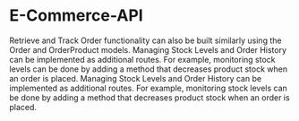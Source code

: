 # E-Commerce-API
Retrieve and Track Order functionality can also be built similarly using the Order and OrderProduct models.
Managing Stock Levels and Order History can be implemented as additional routes. For example, monitoring stock levels can be done by adding a method that decreases product stock when an order is placed.
Managing Stock Levels and Order History can be implemented as additional routes. For example, monitoring stock levels can be done by adding a method that decreases product stock when an order is placed.
